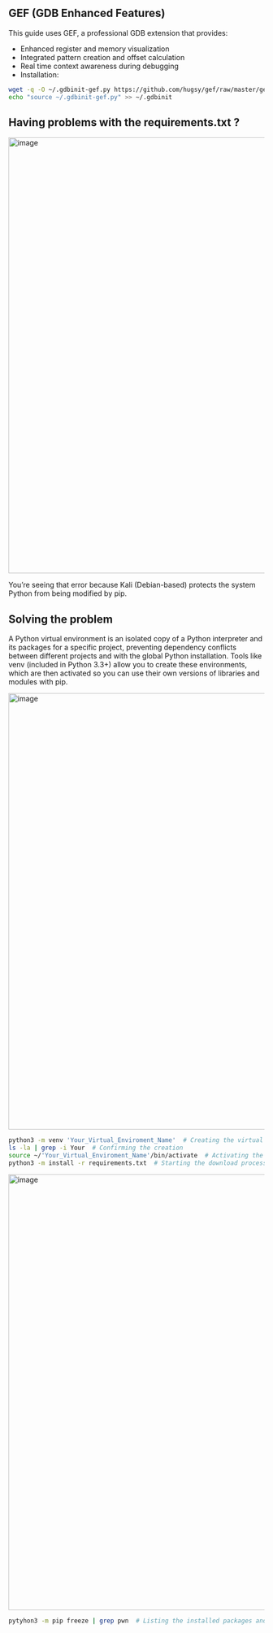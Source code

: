 ## GEF (GDB Enhanced Features)
This guide uses GEF, a professional GDB extension that provides:
- Enhanced register and memory visualization
- Integrated pattern creation and offset calculation
- Real time context awareness during debugging
- Installation:
  
```bash
wget -q -O ~/.gdbinit-gef.py https://github.com/hugsy/gef/raw/master/gef.py
echo "source ~/.gdbinit-gef.py" >> ~/.gdbinit
```


## Having problems with the requirements.txt ?

<img width="1278" height="858" alt="image" src="https://github.com/user-attachments/assets/7e788549-cd71-4722-bf21-9e5aed70ebca" />


You’re seeing that error because Kali (Debian-based) protects the system Python from being modified by pip.

## Solving the problem

A Python virtual environment is an isolated copy of a Python interpreter and its packages for a specific project, preventing dependency conflicts between different projects and with the global Python installation. Tools like venv (included in Python 3.3+) allow you to create these environments, which are then activated so you can use their own versions of libraries and modules with pip.

<img width="1278" height="859" alt="image" src="https://github.com/user-attachments/assets/51b7e7ce-2592-457f-8221-01679670d74f" />

```bash
python3 -m venv 'Your_Virtual_Enviroment_Name'  # Creating the virtual enviroment with the integrated module venv
ls -la | grep -i Your  # Confirming the creation
source ~/'Your_Virtual_Enviroment_Name'/bin/activate  # Activating the virtual enviroment
python3 -m install -r requirements.txt  # Starting the download process

```

<img width="1281" height="858" alt="image" src="https://github.com/user-attachments/assets/1b9f4ab6-b966-4837-a625-6d0b772a1bca" />

```bash
pytyhon3 -m pip freeze | grep pwn  # Listing the installed packages and looking for pwntools
```
